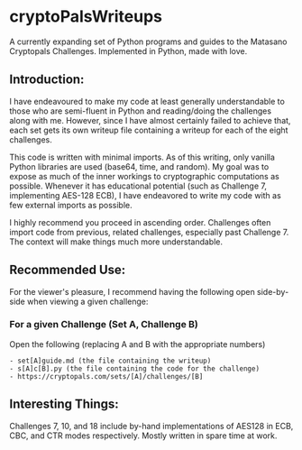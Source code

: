 # cryptoPalsWriteups
A currently expanding set of Python programs and guides to the Matasano Cryptopals Challenges. Implemented in Python, made with love.

## Introduction:
I have endeavoured to make my code at least generally understandable to those who are semi-fluent in Python and reading/doing the challenges along with me. However, since I have almost certainly failed to achieve that, each set gets its own writeup file containing a writeup for each of the eight challenges.

This code is written with minimal imports. As of this writing, only vanilla Python libraries are used (base64, time, and random). My goal was to expose as much of the inner workings to cryptographic computations as possible. Whenever it has educational potential (such as Challenge 7, implementing AES-128 ECB), I have endeavored to write my code with as few external imports as possible.

I highly recommend you proceed in ascending order. Challenges often import code from previous, related challenges, especially past Challenge 7. The context will make things much more understandable.

## Recommended Use:

For the viewer's pleasure, I recommend having the following open side-by-side when viewing a given challenge:

### For a given Challenge (Set A, Challenge B)
Open the following (replacing A and B with the appropriate numbers)
```
- set[A]guide.md (the file containing the writeup)
- s[A]c[B].py (the file containing the code for the challenge)
- https://cryptopals.com/sets/[A]/challenges/[B]
```



## Interesting Things:
Challenges 7, 10, and 18 include by-hand implementations of AES128 in ECB, CBC, and CTR modes respectively.
Mostly written in spare time at work.
